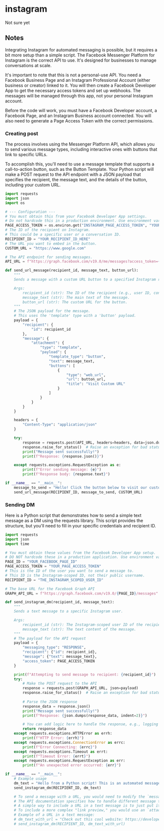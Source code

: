 # instagram
Not sure yet

## Notes

Integrating Instagram for automated messaging is possible, but it requires a bit more setup than a simple script. The Facebook Messenger Platform for Instagram is the correct API to use. It's designed for businesses to manage conversations at scale.

It's important to note that this is not a personal-use API. You need a Facebook Business Page and an Instagram Professional Account (either business or creator) linked to it. You will then create a Facebook Developer App to get the necessary access tokens and set up webhooks. The messages will be managed through this app, not your personal Instagram account.

Before the code will work, you must have a Facebook Developer account, a Facebook Page, and an Instagram Business account connected. You will also need to generate a Page Access Token with the correct permissions.


### Creating post
The process involves using the Messenger Platform API, which allows you to send various message types, including interactive ones with buttons that link to specific URLs.

To accomplish this, you'll need to use a message template that supports a call-to-action button, such as the Button Template. Your Python script will make a POST request to the API endpoint with a JSON payload that specifies the recipient, the message text, and the details of the button, including your custom URL.

```python
import requests
import json
import os

# --- Configuration ---
# You must obtain this from your Facebook Developer App settings.
# Do not hardcode this in a production environment. Use environment variables.
PAGE_ACCESS_TOKEN = os.environ.get("INSTAGRAM_PAGE_ACCESS_TOKEN", "YOUR_ACCESS_TOKEN_HERE")
# The ID of the recipient on Instagram.
# This could be a specific user or a conversation ID.
RECIPIENT_ID = "YOUR_RECIPIENT_ID_HERE"
# The URL you want to embed in the button.
CUSTOM_URL = "https://www.google.com"

# The API endpoint for sending messages.
API_URL = f"https://graph.facebook.com/v19.0/me/messages?access_token={PAGE_ACCESS_TOKEN}"

def send_url_message(recipient_id, message_text, button_url):
    """
    Sends a message with a custom URL button to a specified Instagram recipient.

    Args:
        recipient_id (str): The ID of the recipient (e.g., user ID, conversation ID).
        message_text (str): The main text of the message.
        button_url (str): The custom URL for the button.
    """
    # The JSON payload for the message.
    # This uses the 'template' type with a 'button' payload.
    payload = {
        "recipient": {
            "id": recipient_id
        },
        "message": {
            "attachment": {
                "type": "template",
                "payload": {
                    "template_type": "button",
                    "text": message_text,
                    "buttons": [
                        {
                            "type": "web_url",
                            "url": button_url,
                            "title": "Visit Custom URL"
                        }
                    ]
                }
            }
        }
    }

    headers = {
        "Content-Type": "application/json"
    }

    try:
        response = requests.post(API_URL, headers=headers, data=json.dumps(payload))
        response.raise_for_status()  # Raise an exception for bad status codes
        print("Message sent successfully!")
        print(f"Response: {response.json()}")

    except requests.exceptions.RequestException as e:
        print(f"Error sending message: {e}")
        print(f"Response body: {response.text}")

if __name__ == "__main__":
    message_to_send = "Hello! Click the button below to visit our custom page."
    send_url_message(RECIPIENT_ID, message_to_send, CUSTOM_URL)

```

### Sending DM
Here is a Python script that demonstrates how to send a simple text message as a DM using the requests library. This script provides the structure, but you'll need to fill in your specific credentials and recipient ID.

```python
import requests
import json
import time

# You must obtain these values from the Facebook Developer App setup.
# DO NOT hardcode these in a production application. Use environment variables.
PAGE_ID = "YOUR_FACEBOOK_PAGE_ID"
PAGE_ACCESS_TOKEN = "YOUR_PAGE_ACCESS_TOKEN"
# This is the ID of the user you want to send a message to.
# This ID is the Instagram-scoped ID, not their public username.
RECIPIENT_ID = "THE_INSTAGRAM_SCOPED_USER_ID"

# The base URL for the Facebook Graph API
GRAPH_API_URL = f"https://graph.facebook.com/v19.0/{PAGE_ID}/messages"

def send_instagram_dm(recipient_id, message_text):
    """
    Sends a text message to a specific Instagram user.

    Args:
        recipient_id (str): The Instagram-scoped user ID of the recipient.
        message_text (str): The text content of the message.
    """
    # The payload for the API request
    payload = {
        "messaging_type": "RESPONSE",
        "recipient": {"id": recipient_id},
        "message": {"text": message_text},
        "access_token": PAGE_ACCESS_TOKEN
    }

    print(f"Attempting to send message to recipient: {recipient_id}")
    try:
        # Make the POST request to the API
        response = requests.post(GRAPH_API_URL, json=payload)
        response.raise_for_status()  # Raise an exception for bad status codes
        
        # Parse the JSON response
        response_data = response.json()
        print("Message sent successfully!")
        print(f"Response: {json.dumps(response_data, indent=2)}")

        # You can add logic here to handle the response, e.g., logging message_id
        return response_data
    except requests.exceptions.HTTPError as errh:
        print(f"HTTP Error: {errh}")
    except requests.exceptions.ConnectionError as errc:
        print(f"Error Connecting: {errc}")
    except requests.exceptions.Timeout as errt:
        print(f"Timeout Error: {errt}")
    except requests.exceptions.RequestException as err:
        print(f"An unexpected error occurred: {err}")

if __name__ == "__main__":
    # Example usage
    dm_text = "Hello from a Python script! This is an automated message."
    send_instagram_dm(RECIPIENT_ID, dm_text)

    # To send a message with a URL, you would need to modify the `message` payload.
    # The API documentation specifies how to handle different message types.
    # A simple way to include a URL in a text message is to just put it in the string.
    # To include a more complex "link preview," you would use an `attachment` object.
    # Example of a URL in a text message:
    # dm_text_with_url = "Check out this cool website: https://developers.facebook.com/docs/messenger-platform/instagram/"
    # send_instagram_dm(RECIPIENT_ID, dm_text_with_url)

```
